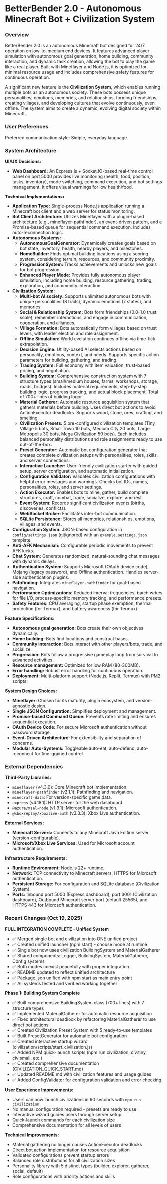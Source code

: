 # BetterBender 2.0 - Autonomous Minecraft Bot + Civilization System

### Overview
BetterBender 2.0 is an autonomous Minecraft bot designed for 24/7 operation on low-to-medium end devices. It features advanced player simulation with autonomous goal generation, home building, community interaction, and dynamic task creation, allowing the bot to play the game like a real player. Built with Mineflayer and Node.js, it is optimized for minimal resource usage and includes comprehensive safety features for continuous operation.

A significant new feature is the **Civilization System**, which enables running multiple bots as an autonomous society. These bots possess unique personalities, emotions, memories, and relationships, forming friendships, creating villages, and developing cultures that evolve continuously, even offline. The system aims to create a dynamic, evolving digital society within Minecraft.

### User Preferences
Preferred communication style: Simple, everyday language.

### System Architecture

**UI/UX Decisions:**
- **Web Dashboard:** An Express.js + Socket.IO-based real-time control panel on port 5000 provides live monitoring (health, food, position, tasks, inventory), mode switching, command execution, and bot settings management. It offers visual warnings for low health/food.

**Technical Implementations:**
- **Application Type:** Single-process Node.js application running a Minecraft bot client and a web server for status monitoring.
- **Bot Client Architecture:** Utilizes Mineflayer with a plugin-based architecture (e.g., mineflayer-pathfinder), an event-driven pattern, and a Promise-based queue for sequential command execution. Includes auto-reconnection logic.
- **Autonomous Systems:**
    - **AutonomousGoalGenerator:** Dynamically creates goals based on bot state, inventory, health, nearby players, and milestones.
    - **HomeBuilder:** Finds optimal building locations using a scoring system, considering terrain, resources, and community proximity.
    - **ProgressionSystem:** Tracks achievements and unlocks new goals for bot progression.
    - **Enhanced Player Mode:** Provides fully autonomous player simulation, including home building, resource gathering, trading, exploration, and community interaction.
- **Civilization System:**
    - **Multi-bot AI society:** Supports unlimited autonomous bots with unique personalities (8 traits), dynamic emotions (7 states), and memories.
    - **Social & Relationship System:** Bots form friendships (0.0-1.0 trust scale), remember interactions, and engage in communication, cooperation, and alliances.
    - **Village Formation:** Bots automatically form villages based on trust levels, with leader election and role assignment.
    - **Offline Simulation:** World evolution continues offline via time-tick extrapolation.
    - **Decision Engine:** Utility-based AI selects actions based on personality, emotions, context, and needs. Supports specific action parameters for building, gathering, and trading.
    - **Trading System:** Full economy with item valuation, trust-based pricing, and negotiation.
    - **Building System:** Comprehensive construction system with 7 structure types (small/medium houses, farms, workshops, storage, roads, bridges). Includes material requirements, step-by-step building logic, progress tracking, and actual block placement. Total of 700+ lines of building logic.
    - **Material Gatherer:** Automatic resource acquisition system that gathers materials before building. Uses direct bot actions to avoid ActionExecutor deadlocks. Supports wood, stone, ores, crafting, and smelting.
    - **Civilization Presets:** 5 pre-configured civilization templates (Tiny Village 5 bots, Small Town 10 bots, Medium City 20 bots, Large Metropolis 30 bots, Mega Civilization 50 bots). Each includes balanced personality distributions and role assignments ready to use out-of-the-box.
    - **Preset Generator:** Automatic bot configuration generator that creates complete civilization setups with personalities, roles, skills, and server connections.
    - **Interactive Launcher:** User-friendly civilization starter with guided setup, server configuration, and automatic initialization.
    - **Configuration Validator:** Validates civilization configurations with helpful error messages and warnings. Checks bot IDs, names, personalities, roles, and server settings.
    - **Action Executor:** Enables bots to mine, gather, build complete structures, craft, combat, trade, socialize, explore, and rest.
    - **Event System:** Records significant civilization events (births, discoveries, conflicts).
    - **WebSocket Broker:** Facilitates inter-bot communication.
    - **SQLite Persistence:** Stores all memories, relationships, emotions, villages, and events.
- **Configuration System:** JSON-based configuration in `config/settings.json` (gitignored) with an `example.settings.json` template.
- **Anti-AFK Mechanism:** Configurable periodic movements to prevent AFK kicks.
- **Chat System:** Generates randomized, natural-sounding chat messages with dynamic delays.
- **Authentication System:** Supports Microsoft (OAuth device code), Mojang (legacy password), and Offline authentication. Handles server-side authentication plugins.
- **Pathfinding:** Integrates `mineflayer-pathfinder` for goal-based navigation.
- **Performance Optimizations:** Reduced interval frequencies, batch writes for file I/O, process-specific memory tracking, and performance presets.
- **Safety Features:** CPU averaging, startup phase exemption, thermal protection (for Termux), and battery awareness (for Termux).

**Feature Specifications:**
- **Autonomous goal generation:** Bots create their own objectives dynamically.
- **Home building:** Bots find locations and construct bases.
- **Community interaction:** Bots interact with other players/bots, trade, and socialize.
- **Progression:** Bots follow a progressive gameplay loop from survival to advanced activities.
- **Resource management:** Optimized for low RAM (80-300MB).
- **Error handling:** Robust error handling for continuous operation.
- **Deployment:** Multi-platform support (Node.js, Replit, Termux) with PM2 scripts.

**System Design Choices:**
- **Mineflayer:** Chosen for its maturity, plugin ecosystem, and version-agnostic design.
- **Single JSON Configuration:** Simplifies deployment and management.
- **Promise-based Command Queue:** Prevents rate limiting and ensures sequential execution.
- **OAuth Device Code:** For secure Microsoft authentication without password storage.
- **Event-Driven Architecture:** For extensibility and separation of concerns.
- **Modular Auto-Systems:** Toggleable auto-eat, auto-defend, auto-reconnect for fine-grained control.

### External Dependencies

**Third-Party Libraries:**
- `mineflayer` (v4.3.0): Core Minecraft bot implementation.
- `mineflayer-pathfinder` (v2.1.1): Pathfinding and navigation.
- `minecraft-data`: For version-specific game data.
- `express` (v4.18.1): HTTP server for the web dashboard.
- `@azure/msal-node` (v1.9.1): Microsoft authentication.
- `@xboxreplay/xboxlive-auth` (v3.3.3): Xbox Live authentication.

**External Services:**
- **Minecraft Servers:** Connects to any Minecraft Java Edition server (version-configurable).
- **Microsoft/Xbox Live Services:** Used for Microsoft account authentication.

**Infrastructure Requirements:**
- **Runtime Environment:** Node.js 22+ runtime.
- **Network:** TCP connectivity to Minecraft servers, HTTPS for Microsoft authentication.
- **Persistent Storage:** For configuration and SQLite database (Civilization System).
- **Ports:** Inbound port 5000 (Express dashboard), port 3001 (Civilization dashboard), Outbound Minecraft server port (default 25565), and HTTPS 443 for Microsoft authentication.

### Recent Changes (Oct 19, 2025)

**FULL INTEGRATION COMPLETE - Unified System**
- ✅ Merged single bot and civilization into ONE unified project
- ✅ Created unified launcher (npm start) - choose mode at runtime
- ✅ Single bot now uses civilization BuildingSystem and MaterialGatherer
- ✅ Shared components: Logger, BuildingSystem, MaterialGatherer, Config systems
- ✅ Both modes coexist peacefully with proper integration
- ✅ README updated to reflect unified architecture
- ✅ Package.json unified with npm start as main entry point
- ✅ All systems tested and verified working together

**Phase 1: Building System Complete**
- ✅ Built comprehensive BuildingSystem class (700+ lines) with 7 structure types
- ✅ Implemented MaterialGatherer for automatic resource acquisition
- ✅ Fixed architectural deadlock by refactoring MaterialGatherer to use direct bot actions
- ✅ Created Civilization Preset System with 5 ready-to-use templates
- ✅ Built PresetGenerator for automatic bot configuration
- ✅ Created interactive startup wizard (civilization/scripts/start_civilization.js)
- ✅ Added NPM quick-launch scripts (npm run civilization, civ:tiny, civ:small, etc.)
- ✅ Created comprehensive documentation (CIVILIZATION_QUICK_START.md)
- ✅ Updated README.md with civilization features and usage guides
- ✅ Added ConfigValidator for configuration validation and error checking

**User Experience Improvements:**
- Users can now launch civilizations in 60 seconds with `npm run civilization`
- No manual configuration required - presets are ready to use
- Interactive wizard guides users through server setup
- Quick-launch commands for each civilization size
- Comprehensive documentation for all levels of users

**Technical Improvements:**
- Material gathering no longer causes ActionExecutor deadlocks
- Direct bot action implementation for resource acquisition
- Validated configurations prevent startup errors
- Balanced role distributions for all civilization sizes
- Personality library with 5 distinct types (builder, explorer, gatherer, social, default)
- Role configurations with priority actions and skills
